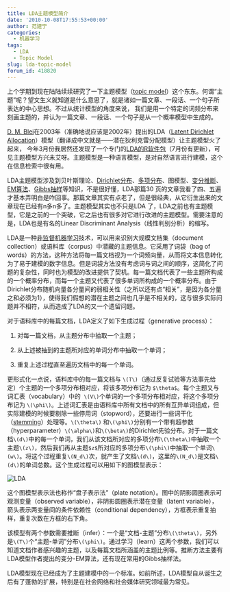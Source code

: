 ```yaml
---
title: LDA主题模型简介
date: '2010-10-08T17:55:53+00:00'
author: 范建宁
categories:
  - 机器学习
tags:
  - LDA
  - Topic Model
slug: lda-topic-model
forum_id: 418820
---
```


上个学期到现在陆陆续续研究了一下主题模型（[topic model](https://en.wikipedia.org/wiki/Topic_model)）这个东东。何谓“主题”呢？望文生义就知道是什么意思了，就是诸如一篇文章、一段话、一个句子所表达的中心思想。不过从统计模型的角度来说， 我们是用一个特定的词频分布来刻画主题的，并认为一篇文章、一段话、一个句子是从一个概率模型中生成的。

[D. M. Blei](http://www.cs.columbia.edu/~blei/)在2003年（准确地说应该是2002年）提出的LDA（[Latent Dirichlet Allocation](http://www.jmlr.org/papers/volume3/blei03a/blei03a.pdf)）模型（翻译成中文就是——潜在狄利克雷分配模型）让主题模型火了起来， 今年3月份我居然还发现了一个专门的[LDA的R软件包](https://cran.r-project.org/web/packages/lda/)（7月份有更新），可见主题模型方兴未艾呀。主题模型是一种语言模型，是对自然语言进行建模，这个在信息检索中很有用。

LDA主题模型涉及到贝叶斯理论、[Dirichlet分布](https://en.wikipedia.org/wiki/Dirichlet_distribution)、[多项分布](https://en.wikipedia.org/wiki/Multinomial_distribution)、图模型、[变分推断](https://en.wikipedia.org/wiki/Variational_Bayes)、[EM算法](https://en.wikipedia.org/wiki/EM_algorithm)、[Gibbs抽样](https://en.wikipedia.org/wiki/Gibbs_sampling)等知识，不是很好懂，LDA那篇30 页的文章我看了四、五遍才基本弄明白是咋回事。那篇文章其实有点老了，但是很经典，从它衍生出来的文章现在已经有n多n多了。主题模型其实也不只是LDA 了，LDA之前也有主题模型，它是之前的一个突破，它之后也有很多对它进行改进的主题模型。需要注意的是，LDA也是有名的Linear Discriminant Analysis（线性判别分析）的缩写。

LDA是一种[非监督机器学习](https://en.wikipedia.org/wiki/Unsupervised_learning)技术，可以用来识别大规模文档集（document collection）或语料库（corpus）中潜藏的主题信息。它采用了词袋（bag of words）的方法，这种方法将每一篇文档视为一个词频向量，从而将文本信息转化为了易于建模的数字信息。但是词袋方法没有考虑词与词之间的顺序，这简化了问题的复杂性，同时也为模型的改进提供了契机。每一篇文档代表了一些主题所构成的一个概率分布，而每一个主题又代表了很多单词所构成的一个概率分布。由于 Dirichlet分布随机向量各分量间的弱相关性（之所以还有点“相关”，是因为各分量之和必须为1），使得我们假想的潜在主题之间也几乎是不相关的，这与很多实际问题并不相符，从而造成了LDA的又一个遗留问题。

对于语料库中的每篇文档，LDA定义了如下生成过程（generative process）：

1. 对每一篇文档，从主题分布中抽取一个主题；

1. 从上述被抽到的主题所对应的单词分布中抽取一个单词；

1. 重复上述过程直至遍历文档中的每一个单词。
  
更形式化一点说，语料库中的每一篇文档与 `\(T\)`（通过反复试验等方法事先给定）个主题的一个多项分布相对应，将该多项分布记为 `$\theta$`。每个主题又与词汇表（vocabulary）中的  `\(V\)`个单词的一个多项分布相对应，将这个多项分布记为 `\(\phi\)`。上述词汇表是由语料库中所有文档中的所有互异单词组成，但实际建模的时候要剔除一些停用词（stopword），还要进行一些词干化（[stemming](https://en.wikipedia.org/wiki/Stemming)）处理等。`\(\theta\)` 和`\(\phi\)`分别有一个带有超参数（hyperparameter）`\(\alpha\)`和`\(\beta\)`的Dirichlet先验分布。对于一篇文档`\(d\)`中的每一个单词，我们从该文档所对应的多项分布`\(\theta\)`中抽取一个主题`\(z\)`，然后我们再从主题`$z$`所对应的多项分布`\(\phi\)`中抽取一个单词`\(w\)`。将这个过程重复`\(N_d\)`次，就产生了文档`\(d\)`，这里的`\(N_d\)`是文档`\(d\)`的单词总数。这个生成过程可以用如下的图模型表示：

![LDA](https://uploads.cosx.org/2010/10/LDA.png) 
  
这个图模型表示法也称作“盘子表示法”（plate notation）。图中的阴影圆圈表示可观测变量（observed variable），非阴影圆圈表示潜在变量（latent variable），箭头表示两变量间的条件依赖性（conditional dependency），方框表示重复抽样，重复次数在方框的右下角。

该模型有两个参数需要推断（infer）：一个是“文档-主题”分布`\(\theta\)`，另外是`\(T\)`个“主题-单词”分布`\(\phi\)`。通过学习（learn）这两个参数，我们可以知道文档作者感兴趣的主题，以及每篇文档所涵盖的主题比例等。推断方法主要有LDA模型作者提出的变分-EM算法，还有现在常用的Gibbs抽样法。

LDA模型现在已经成为了主题建模中的一个标准。如前所述，LDA模型自从诞生之后有了蓬勃的扩展，特别是在社会网络和社会媒体研究领域最为常见。
